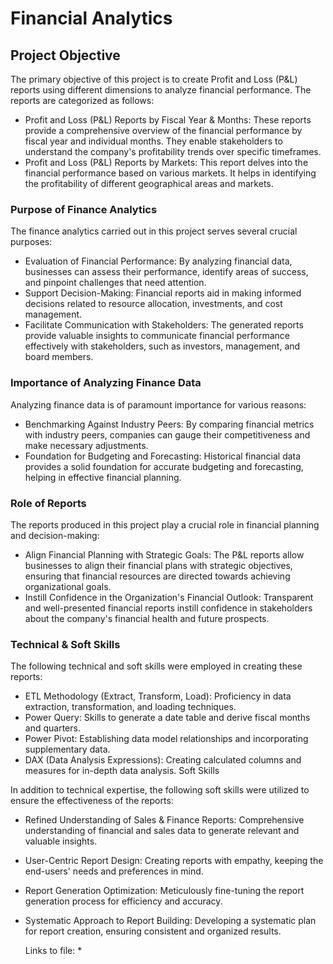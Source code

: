 # Financial Analytics

## Project Objective
The primary objective of this project is to create Profit and Loss (P&L) reports using different dimensions to analyze financial performance. The reports are categorized as follows:
* Profit and Loss (P&L) Reports by Fiscal Year & Months: These reports provide a comprehensive overview of the financial performance by fiscal year and individual months. They enable stakeholders to understand the company's profitability trends over specific timeframes.
* Profit and Loss (P&L) Reports by Markets: This report delves into the financial performance based on various markets. It helps in identifying the profitability of different geographical areas and markets.

### Purpose of Finance Analytics
The finance analytics carried out in this project serves several crucial purposes:
* Evaluation of Financial Performance: By analyzing financial data, businesses can assess their performance, identify areas of success, and pinpoint challenges that need attention.
* Support Decision-Making: Financial reports aid in making informed decisions related to resource allocation, investments, and cost management.
* Facilitate Communication with Stakeholders: The generated reports provide valuable insights to communicate financial performance effectively with stakeholders, such as investors, management, and board members.

### Importance of Analyzing Finance Data
Analyzing finance data is of paramount importance for various reasons:
* Benchmarking Against Industry Peers: By comparing financial metrics with industry peers, companies can gauge their competitiveness and make necessary adjustments.
* Foundation for Budgeting and Forecasting: Historical financial data provides a solid foundation for accurate budgeting and forecasting, helping in effective financial planning.

### Role of Reports
The reports produced in this project play a crucial role in financial planning and decision-making:
* Align Financial Planning with Strategic Goals: The P&L reports allow businesses to align their financial plans with strategic objectives, ensuring that financial resources are directed towards achieving organizational goals.
* Instill Confidence in the Organization's Financial Outlook: Transparent and well-presented financial reports instill confidence in stakeholders about the company's financial health and future prospects.

### Technical & Soft Skills
The following technical and soft skills were employed in creating these reports:
* ETL Methodology (Extract, Transform, Load): Proficiency in data extraction, transformation, and loading techniques.
* Power Query: Skills to generate a date table and derive fiscal months and quarters.
* Power Pivot: Establishing data model relationships and incorporating supplementary data.
* DAX (Data Analysis Expressions): Creating calculated columns and measures for in-depth data analysis.
Soft Skills

In addition to technical expertise, the following soft skills were utilized to ensure the effectiveness of the reports:
* Refined Understanding of Sales & Finance Reports: Comprehensive understanding of financial and sales data to generate relevant and valuable insights.
* User-Centric Report Design: Creating reports with empathy, keeping the end-users' needs and preferences in mind.
* Report Generation Optimization: Meticulously fine-tuning the report generation process for efficiency and accuracy.
* Systematic Approach to Report Building: Developing a systematic plan for report creation, ensuring consistent and organized results.

  Links to file:
  * 
